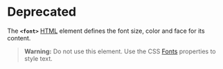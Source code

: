 # Deprecated

The **`<font>`** [HTML](https://developer.mozilla.org/en-US/docs/Web/HTML) element defines the font size, color and face for its content.

> **Warning:** Do not use this element. Use the CSS [Fonts](https://developer.mozilla.org/en-US/docs/Web/CSS/CSS_Fonts) properties to style text.
